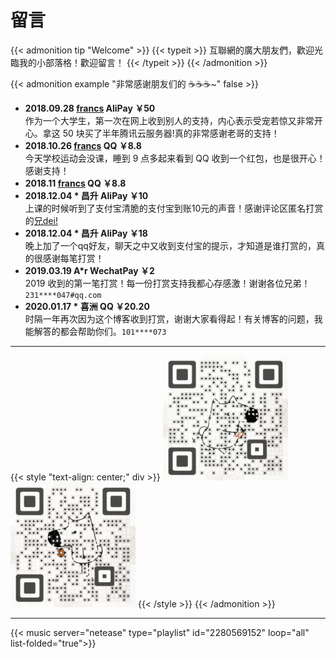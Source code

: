 # 留言


{{< admonition tip "Welcome" >}}
{{< typeit >}}
  互聯網的廣大朋友們，歡迎光臨我的小部落格！歡迎留言！
{{< /typeit >}}
{{< /admonition >}}

{{< admonition example "非常感谢朋友们的 ☕☕☕~"  false >}}
- **2018.09.28 [francs](https://postgres.fun) AliPay ￥50**  
  作为一个大学生，第一次在网上收到别人的支持，内心表示受宠若惊又非常开心。拿这 50 块买了半年腾讯云服务器!真的非常感谢老哥的支持！
- **2018.10.26 [francs](https://postgres.fun) QQ ￥8.8**  
  今天学校运动会没课，睡到 9 点多起来看到 QQ 收到一个红包，也是很开心！感谢支持！
- **2018.11 [francs](https://postgres.fun) QQ ￥8.8**
- **2018.12.04 * 昌升 AliPay ￥10**  
  上课的时候听到了支付宝清脆的支付宝到账10元的声音！感谢评论区匿名打赏的[兄dei!](#5c05d8189f545400678a8bbe)
- **2018.12.04 * 昌升 AliPay ￥18**  
  晚上加了一个qq好友，聊天之中又收到支付宝的提示，才知道是谁打赏的，真的很感谢每笔打赏！
- **2019.03.19 A\*r WechatPay ￥2**  
  2019 收到的第一笔打赏！每一份打赏支持我都心存感激！谢谢各位兄弟！`231****047#qq.com`
- **2020.01.17 * 喜洲 QQ ￥20.20**  
  时隔一年再次因为这个博客收到打赏，谢谢大家看得起！有关博客的问题，我能解答的都会帮助你们。`101****073` 

---

{{< style "text-align: center;" div >}}
  ![WechatPay](/images/wechatpay.gif)
  ![AliPay](/images/alipay.gif)
{{< /style >}}
{{< /admonition >}}

---

{{< music server="netease" type="playlist" id="2280569152" loop="all" list-folded="true">}}



